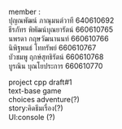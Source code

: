 member :  
ปุญณพัฒน์ ภาณุมนต์วาที 640610692  
ธีรภัทร พิพัฒน์บุณยารัตน์ 660610765  
นพรดา กฤษวัฒนานนท์ 660610766  
นิพิฐพนธ์ โททรัพย์ 660610767  
บัว​ชมพู ฤกษ์​สุทธิรัตน์ 660610768  
บูรณิน บุณโยประการ 660610770  

project cpp draft#1  
text-base game  
choices adventure(?)  
story:คิดธีมเรื่อง(?)  
UI:console (?)  
